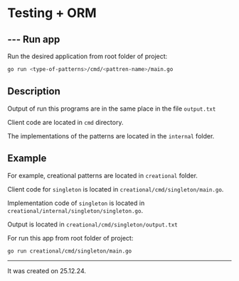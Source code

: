 # Testing + ORM

## --- Run app
Run the desired application from root folder of project:
```bash
go run <type-of-patterns>/cmd/<pattren-name>/main.go
```

## Description
Output of run this programs are in the same place in the file `output.txt`

Client code are located in `cmd` directory.

The implementations of the patterns are located in the `internal` folder.

## Example
For example, creational patterns are located in `creational` folder.

Client code for `singleton` is located in `creational/cmd/singleton/main.go`.

Implementation code of `singleton` is located in `creational/internal/singleton/singleton.go`.

Output is located in `creational/cmd/singleton/output.txt`

For run this app from root folder of project:
```bash
go run creational/cmd/singleton/main.go
```

<hr>
It was created on 25.12.24.